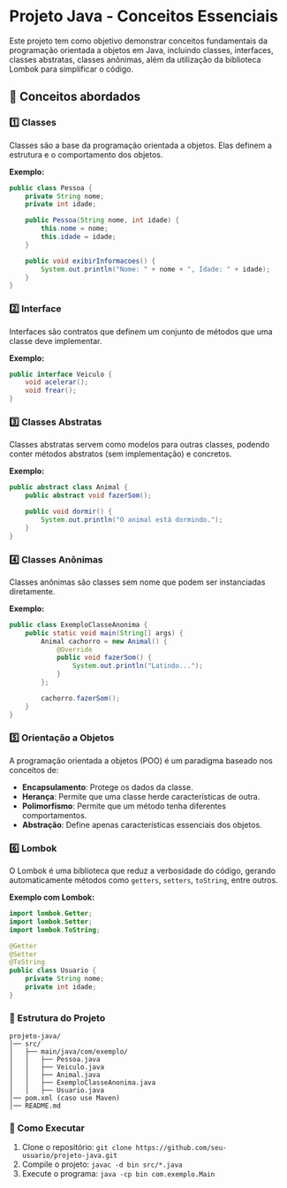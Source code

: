 # Projeto Java - Conceitos Essenciais

Este projeto tem como objetivo demonstrar conceitos fundamentais da programação orientada a objetos em Java, incluindo classes, interfaces, classes abstratas, classes anônimas, além da utilização da biblioteca Lombok para simplificar o código.

## 📌 Conceitos abordados

### 1️⃣ Classes

Classes são a base da programação orientada a objetos. Elas definem a estrutura e o comportamento dos objetos.

**Exemplo:**

```java
public class Pessoa {
    private String nome;
    private int idade;

    public Pessoa(String nome, int idade) {
        this.nome = nome;
        this.idade = idade;
    }

    public void exibirInformacoes() {
        System.out.println("Nome: " + nome + ", Idade: " + idade);
    }
}
```

### 2️⃣ Interface

Interfaces são contratos que definem um conjunto de métodos que uma classe deve implementar.

**Exemplo:**

```java
public interface Veiculo {
    void acelerar();
    void frear();
}
```

### 3️⃣ Classes Abstratas

Classes abstratas servem como modelos para outras classes, podendo conter métodos abstratos (sem implementação) e concretos.

**Exemplo:**

```java
public abstract class Animal {
    public abstract void fazerSom();

    public void dormir() {
        System.out.println("O animal está dormindo.");
    }
}
```

### 4️⃣ Classes Anônimas

Classes anônimas são classes sem nome que podem ser instanciadas diretamente.

**Exemplo:**

```java
public class ExemploClasseAnonima {
    public static void main(String[] args) {
        Animal cachorro = new Animal() {
            @Override
            public void fazerSom() {
                System.out.println("Latindo...");
            }
        };

        cachorro.fazerSom();
    }
}
```

### 5️⃣ Orientação a Objetos

A programação orientada a objetos (POO) é um paradigma baseado nos conceitos de:

- **Encapsulamento**: Protege os dados da classe.
- **Herança**: Permite que uma classe herde características de outra.
- **Polimorfismo**: Permite que um método tenha diferentes comportamentos.
- **Abstração**: Define apenas características essenciais dos objetos.

### 6️⃣ Lombok

O Lombok é uma biblioteca que reduz a verbosidade do código, gerando automaticamente métodos como `getters`, `setters`, `toString`, entre outros.

**Exemplo com Lombok:**

```java
import lombok.Getter;
import lombok.Setter;
import lombok.ToString;

@Getter
@Setter
@ToString
public class Usuario {
    private String nome;
    private int idade;
}
```

### 📂 Estrutura do Projeto

```
projeto-java/
│── src/
│   ├── main/java/com/exemplo/
│   │   ├── Pessoa.java
│   │   ├── Veiculo.java
│   │   ├── Animal.java
│   │   ├── ExemploClasseAnonima.java
│   │   ├── Usuario.java
│── pom.xml (caso use Maven)
│── README.md
```

### 🚀 Como Executar

1. Clone o repositório: `git clone https://github.com/seu-usuario/projeto-java.git`
2. Compile o projeto: `javac -d bin src/*.java`
3. Execute o programa: `java -cp bin com.exemplo.Main`
